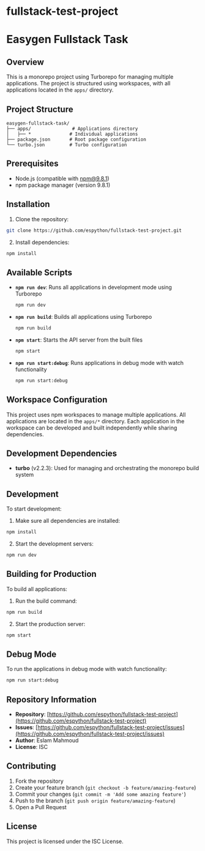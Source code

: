 # fullstack-test-project

# Easygen Fullstack Task

## Overview
This is a monorepo project using Turborepo for managing multiple applications. The project is structured using workspaces, with all applications located in the `apps/` directory.

## Project Structure
```
easygen-fullstack-task/
├── apps/               # Applications directory
│   ├── *              # Individual applications
├── package.json       # Root package configuration
└── turbo.json         # Turbo configuration
```

## Prerequisites
- Node.js (compatible with npm@9.8.1)
- npm package manager (version 9.8.1)

## Installation

1. Clone the repository:
```bash
git clone https://github.com/espython/fullstack-test-project.git
```

2. Install dependencies:
```bash
npm install
```

## Available Scripts

- **`npm run dev`**: Runs all applications in development mode using Turborepo
  ```bash
  npm run dev
  ```

- **`npm run build`**: Builds all applications using Turborepo
  ```bash
  npm run build
  ```

- **`npm start`**: Starts the API server from the built files
  ```bash
  npm start
  ```

- **`npm run start:debug`**: Runs applications in debug mode with watch functionality
  ```bash
  npm run start:debug
  ```

## Workspace Configuration

This project uses npm workspaces to manage multiple applications. All applications are located in the `apps/*` directory. Each application in the workspace can be developed and built independently while sharing dependencies.

## Development Dependencies

- **turbo** (v2.2.3): Used for managing and orchestrating the monorepo build system

## Development

To start development:

1. Make sure all dependencies are installed:
```bash
npm install
```

2. Start the development servers:
```bash
npm run dev
```

## Building for Production

To build all applications:

1. Run the build command:
```bash
npm run build
```

2. Start the production server:
```bash
npm start
```

## Debug Mode

To run the applications in debug mode with watch functionality:
```bash
npm run start:debug
```

## Repository Information

- **Repository**: [https://github.com/espython/fullstack-test-project](https://github.com/espython/fullstack-test-project)
- **Issues**: [https://github.com/espython/fullstack-test-project/issues](https://github.com/espython/fullstack-test-project/issues)
- **Author**: Eslam Mahmoud
- **License**: ISC

## Contributing

1. Fork the repository
2. Create your feature branch (`git checkout -b feature/amazing-feature`)
3. Commit your changes (`git commit -m 'Add some amazing feature'`)
4. Push to the branch (`git push origin feature/amazing-feature`)
5. Open a Pull Request

## License

This project is licensed under the ISC License.

